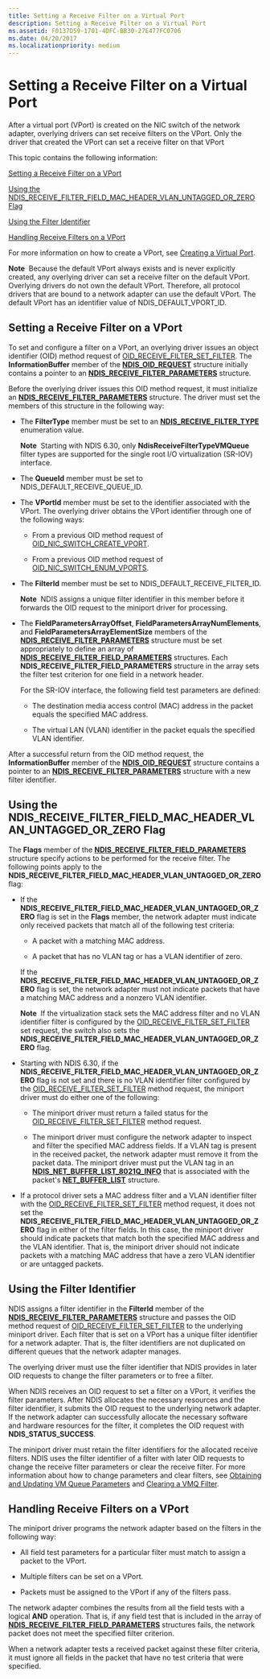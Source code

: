 ```yaml
---
title: Setting a Receive Filter on a Virtual Port
description: Setting a Receive Filter on a Virtual Port
ms.assetid: F0137D59-1701-4DFC-BB30-27E477FC0706
ms.date: 04/20/2017
ms.localizationpriority: medium
---
```


# Setting a Receive Filter on a Virtual Port


After a virtual port (VPort) is created on the NIC switch of the network adapter, overlying drivers can set receive filters on the VPort. Only the driver that created the VPort can set a receive filter on that VPort

This topic contains the following information:

[Setting a Receive Filter on a VPort](#setting-a-receive-filter-on-a-vport)

[Using the NDIS\_RECEIVE\_FILTER\_FIELD\_MAC\_HEADER\_VLAN\_UNTAGGED\_OR\_ZERO Flag](#using-the-ndis_receive_filter_field_mac_header_vlan_untagged_or_zero-flag)

[Using the Filter Identifier](#using-the-filter-identifier)

[Handling Receive Filters on a VPort](#handling-receive-filters-on-a-vport)

For more information on how to create a VPort, see [Creating a Virtual Port](creating-a-virtual-port.md).

**Note**  Because the default VPort always exists and is never explicitly created, any overlying driver can set a receive filter on the default VPort. Overlying drivers do not own the default VPort. Therefore, all protocol drivers that are bound to a network adapter can use the default VPort. The default VPort has an identifier value of NDIS\_DEFAULT\_VPORT\_ID.

 

## Setting a Receive Filter on a VPort


To set and configure a filter on a VPort, an overlying driver issues an object identifier (OID) method request of [OID\_RECEIVE\_FILTER\_SET\_FILTER](https://docs.microsoft.com/windows-hardware/drivers/network/oid-receive-filter-set-filter). The **InformationBuffer** member of the [**NDIS\_OID\_REQUEST**](https://docs.microsoft.com/windows-hardware/drivers/ddi/ndis/ns-ndis-_ndis_oid_request) structure initially contains a pointer to an [**NDIS\_RECEIVE\_FILTER\_PARAMETERS**](https://docs.microsoft.com/windows-hardware/drivers/ddi/ntddndis/ns-ntddndis-_ndis_receive_filter_parameters) structure.

Before the overlying driver issues this OID method request, it must initialize an [**NDIS\_RECEIVE\_FILTER\_PARAMETERS**](https://docs.microsoft.com/windows-hardware/drivers/ddi/ntddndis/ns-ntddndis-_ndis_receive_filter_parameters) structure. The driver must set the members of this structure in the following way:

-   The **FilterType** member must be set to an [**NDIS\_RECEIVE\_FILTER\_TYPE**](https://docs.microsoft.com/windows-hardware/drivers/ddi/ntddndis/ne-ntddndis-_ndis_receive_filter_type) enumeration value.

    **Note**  Starting with NDIS 6.30, only **NdisReceiveFilterTypeVMQueue** filter types are supported for the single root I/O virtualization (SR-IOV) interface.

     

-   The **QueueId** member must be set to NDIS\_DEFAULT\_RECEIVE\_QUEUE\_ID.

-   The **VPortId** member must be set to the identifier associated with the VPort. The overlying driver obtains the VPort identifier through one of the following ways:

    -   From a previous OID method request of [OID\_NIC\_SWITCH\_CREATE\_VPORT](https://docs.microsoft.com/windows-hardware/drivers/network/oid-nic-switch-create-vport).

    -   From a previous OID method request of [OID\_NIC\_SWITCH\_ENUM\_VPORTS](https://docs.microsoft.com/windows-hardware/drivers/network/oid-nic-switch-enum-vports).

-   The **FilterId** member must be set to NDIS\_DEFAULT\_RECEIVE\_FILTER\_ID.

    **Note**  NDIS assigns a unique filter identifier in this member before it forwards the OID request to the miniport driver for processing.

     

-   The **FieldParametersArrayOffset**, **FieldParametersArrayNumElements**, and **FieldParametersArrayElementSize** members of the [**NDIS\_RECEIVE\_FILTER\_PARAMETERS**](https://docs.microsoft.com/windows-hardware/drivers/ddi/ntddndis/ns-ntddndis-_ndis_receive_filter_parameters) structure must be set appropriately to define an array of [**NDIS\_RECEIVE\_FILTER\_FIELD\_PARAMETERS**](https://docs.microsoft.com/windows-hardware/drivers/ddi/ntddndis/ns-ntddndis-_ndis_receive_filter_field_parameters) structures. Each **NDIS\_RECEIVE\_FILTER\_FIELD\_PARAMETERS** structure in the array sets the filter test criterion for one field in a network header.

    For the SR-IOV interface, the following field test parameters are defined:

    -   The destination media access control (MAC) address in the packet equals the specified MAC address.

    -   The virtual LAN (VLAN) identifier in the packet equals the specified VLAN identifier.

After a successful return from the OID method request, the **InformationBuffer** member of the [**NDIS\_OID\_REQUEST**](https://docs.microsoft.com/windows-hardware/drivers/ddi/ndis/ns-ndis-_ndis_oid_request) structure contains a pointer to an [**NDIS\_RECEIVE\_FILTER\_PARAMETERS**](https://docs.microsoft.com/windows-hardware/drivers/ddi/ntddndis/ns-ntddndis-_ndis_receive_filter_parameters) structure with a new filter identifier.

## <a name="using-the-ndis_receive_filter_field_mac_header_vlan_untagged_or_zero-flag"></a>Using the NDIS\_RECEIVE\_FILTER\_FIELD\_MAC\_HEADER\_VLAN\_UNTAGGED\_OR\_ZERO Flag


The **Flags** member of the [**NDIS\_RECEIVE\_FILTER\_FIELD\_PARAMETERS**](https://docs.microsoft.com/windows-hardware/drivers/ddi/ntddndis/ns-ntddndis-_ndis_receive_filter_field_parameters) structure specify actions to be performed for the receive filter. The following points apply to the **NDIS\_RECEIVE\_FILTER\_FIELD\_MAC\_HEADER\_VLAN\_UNTAGGED\_OR\_ZERO** flag:

-   If the **NDIS\_RECEIVE\_FILTER\_FIELD\_MAC\_HEADER\_VLAN\_UNTAGGED\_OR\_ZERO** flag is set in the **Flags** member, the network adapter must indicate only received packets that match all of the following test criteria:

    -   A packet with a matching MAC address.

    -   A packet that has no VLAN tag or has a VLAN identifier of zero.

    If the **NDIS\_RECEIVE\_FILTER\_FIELD\_MAC\_HEADER\_VLAN\_UNTAGGED\_OR\_ZERO** flag is set, the network adapter must not indicate packets that have a matching MAC address and a nonzero VLAN identifier.

    **Note**  If the virtualization stack sets the MAC address filter and no VLAN identifier filter is configured by the [OID\_RECEIVE\_FILTER\_SET\_FILTER](https://docs.microsoft.com/windows-hardware/drivers/network/oid-receive-filter-set-filter) set request, the switch also sets the **NDIS\_RECEIVE\_FILTER\_FIELD\_MAC\_HEADER\_VLAN\_UNTAGGED\_OR\_ZERO** flag.

     

-   Starting with NDIS 6.30, if the **NDIS\_RECEIVE\_FILTER\_FIELD\_MAC\_HEADER\_VLAN\_UNTAGGED\_OR\_ZERO** flag is not set and there is no VLAN identifier filter configured by the [OID\_RECEIVE\_FILTER\_SET\_FILTER](https://docs.microsoft.com/windows-hardware/drivers/network/oid-receive-filter-set-filter) method request, the miniport driver must do either one of the following:

    -   The miniport driver must return a failed status for the [OID\_RECEIVE\_FILTER\_SET\_FILTER](https://docs.microsoft.com/windows-hardware/drivers/network/oid-receive-filter-set-filter) method request.

    -   The miniport driver must configure the network adapter to inspect and filter the specified MAC address fields. If a VLAN tag is present in the received packet, the network adapter must remove it from the packet data. The miniport driver must put the VLAN tag in an [**NDIS\_NET\_BUFFER\_LIST\_8021Q\_INFO**](https://docs.microsoft.com/windows-hardware/drivers/ddi/ndis/ns-ndis-_ndis_net_buffer_list_8021q_info) that is associated with the packet's [**NET\_BUFFER\_LIST**](https://docs.microsoft.com/windows-hardware/drivers/ddi/ndis/ns-ndis-_net_buffer_list) structure.

-   If a protocol driver sets a MAC address filter and a VLAN identifier filter with the [OID\_RECEIVE\_FILTER\_SET\_FILTER](https://docs.microsoft.com/windows-hardware/drivers/network/oid-receive-filter-set-filter) method request, it does not set the **NDIS\_RECEIVE\_FILTER\_FIELD\_MAC\_HEADER\_VLAN\_UNTAGGED\_OR\_ZERO** flag in either of the filter fields. In this case, the miniport driver should indicate packets that match both the specified MAC address and the VLAN identifier. That is, the miniport driver should not indicate packets with a matching MAC address that have a zero VLAN identifier or are untagged packets.

## Using the Filter Identifier


NDIS assigns a filter identifier in the **FilterId** member of the [**NDIS\_RECEIVE\_FILTER\_PARAMETERS**](https://docs.microsoft.com/windows-hardware/drivers/ddi/ntddndis/ns-ntddndis-_ndis_receive_filter_parameters) structure and passes the OID method request of [OID\_RECEIVE\_FILTER\_SET\_FILTER](https://docs.microsoft.com/windows-hardware/drivers/network/oid-receive-filter-set-filter) to the underlying miniport driver. Each filter that is set on a VPort has a unique filter identifier for a network adapter. That is, the filter identifiers are not duplicated on different queues that the network adapter manages.

The overlying driver must use the filter identifier that NDIS provides in later OID requests to change the filter parameters or to free a filter.

When NDIS receives an OID request to set a filter on a VPort, it verifies the filter parameters. After NDIS allocates the necessary resources and the filter identifier, it submits the OID request to the underlying network adapter. If the network adapter can successfully allocate the necessary software and hardware resources for the filter, it completes the OID request with **NDIS\_STATUS\_SUCCESS**.

The miniport driver must retain the filter identifiers for the allocated receive filters. NDIS uses the filter identifier of a filter with later OID requests to change the receive filter parameters or clear the receive filter. For more information about how to change parameters and clear filters, see [Obtaining and Updating VM Queue Parameters](obtaining-and-updating-vm-queue-parameters.md) and [Clearing a VMQ Filter](clearing-a-vmq-filter.md).

## Handling Receive Filters on a VPort


The miniport driver programs the network adapter based on the filters in the following way:

-   All field test parameters for a particular filter must match to assign a packet to the VPort.

-   Multiple filters can be set on a VPort.

-   Packets must be assigned to the VPort if any of the filters pass.

The network adapter combines the results from all the field tests with a logical **AND** operation. That is, if any field test that is included in the array of [**NDIS\_RECEIVE\_FILTER\_FIELD\_PARAMETERS**](https://docs.microsoft.com/windows-hardware/drivers/ddi/ntddndis/ns-ntddndis-_ndis_receive_filter_field_parameters) structures fails, the network packet does not meet the specified filter criterion.

When a network adapter tests a received packet against these filter criteria, it must ignore all fields in the packet that have no test criteria that were specified.

 

 





